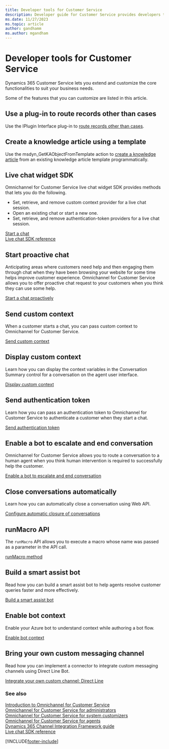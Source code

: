 ```yaml
---
title: Developer tools for Customer Service
description: Developer guide for Customer Service provides developers the information they need to get started with using the extensibility features.
ms.date: 11/27/2023
ms.topic: article
author: gandhamm
ms.author: mgandham
---
```


# Developer tools for Customer Service

Dynamics 365 Customer Service lets you extend and customize the core functionalities to suit your business needs.

Some of the features that you can customize are listed in this article.

## Use a plug-in to route records other than cases

Use the IPlugin Interface plug-in to [route records other than cases](trigger-routing-non-case-records.md).

## Create a knowledge article using a template

Use the msdyn_GetKAObjectFromTemplate action to [create a knowledge article](create-knowledge-article-using-template.md) from an existing knowledge article template programmatically.


## Live chat widget SDK 

Omnichannel for Customer Service live chat widget SDK provides methods that lets you do the following.
- Set, retrieve, and remove custom context provider for a live chat session.
- Open an existing chat or start a new one.
- Set, retrieve, and remove authentication-token providers for a live chat session.

[Start a chat](initiate-chat-wait-time.md)  
[Live chat SDK reference](omnichannel-reference.md)

## Start proactive chat 

Anticipating areas where customers need help and then engaging them through chat when they have been browsing your website for some time helps improve customer experience. Omnichannel for Customer Service allows you to offer proactive chat request to your customers when you think they can use some help.

[Start a chat proactively](start-proactive-chat.md)

## Send custom context

When a customer starts a chat, you can pass custom context to Omnichannel for Customer Service.

[Send custom context](send-context-starting-chat.md)

## Display custom context 

Learn how you can display the context variables in the Conversation Summary control for a conversation on the agent user interface.

[Display custom context](display-custom-context.md)

## Send authentication token

Learn how you can pass an authentication token to Omnichannel for Customer Service to authenticate a customer when they start a chat.

[Send authentication token](send-auth-token-starting-chat.md)

## Enable a bot to escalate and end conversation

Omnichannel for Customer Service allows you to route a conversation to a human agent when you think human intervention is required to successfully help the customer.

[Enable a bot to escalate and end conversation](bot-escalate-end-conversation.md)<br />

## Close conversations automatically

Learn how you can automatically close a conversation using Web API.

[Configure automatic closure of conversations](auto-close-conversation.md)

## runMacro API

The `runMacro` API allows you to execute a macro whose name was passed as a parameter in the API call.

[runMacro method](reference/methods/runMacro.md)

## Build a smart assist bot

Read how you can build a smart assist bot to help agents resolve customer queries faster and more effectively.

[Build a smart assist bot](smart-assist-bot.md)

## Enable bot context

Enable your Azure bot to understand context while authoring a bot flow. 

[Enable bot context](enable-bot-context.md)

## Bring your own custom messaging channel

Read how you can implement a connector to integrate custom messaging channels using Direct Line Bot.

[Integrate your own custom channel: Direct Line](bring-your-own-channel.md) 


### See also

[Introduction to Omnichannel for Customer Service](../implement/introduction-omnichannel.md)<br />
[Omnichannel for Customer Service for administrators](../omnichannel-administrator.md)<br />
[Omnichannel for Customer Service for system customizers](../administer/omnichannel-customizer.md)<br />
[Omnichannel for Customer Service for agents](../omnichannel-agent-overview.md)<br />
[Dynamics 365 Channel Integration Framework guide](../../channel-integration-framework/channel-integration-framework.md)  
[Live chat SDK reference](omnichannel-reference.md)  


[!INCLUDE[footer-include](../../includes/footer-banner.md)]
